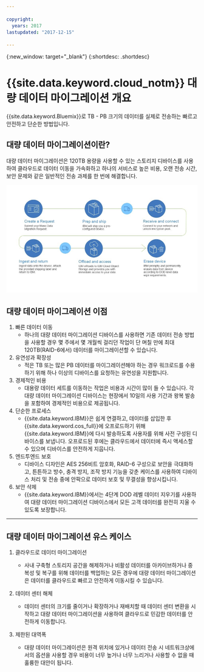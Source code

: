 ```yaml
---

copyright:
  years: 2017
lastupdated: "2017-12-15"

---
```

{:new_window: target="_blank"}
{:shortdesc: .shortdesc}

# {{site.data.keyword.cloud_notm}} 대량 데이터 마이그레이션 개요

{{site.data.keyword.Bluemix}}로 TB - PB 크기의 데이터를 실제로 전송하는 빠르고 안전하고 단순한 방법입니다.

## 대량 데이터 마이그레이션이란?

대량 데이터 마이그레이션은 120TB 용량을 사용할 수 있는 스토리지 디바이스를 사용하여 클라우드로 데이터 이동을 가속화하고 하나의 서비스로 높은 비용, 오랜 전송 시간, 보안 문제와 같은 일반적인 전송 과제를 한 번에 해결합니다. 

![대량 데이터 마이그레이션 프로세스 플로우](/images/MDMSworkflow.jpg)

## 대량 데이터 마이그레이션 이점
1. 빠른 데이터 이동
    - 하나의 대량 데이터 마이그레이션 디바이스를 사용하면 기존 데이터 전송 방법을 사용할 경우 몇 주에서 몇 개월씩 걸리던 작업이 단 며칠 만에 최대 120TB(RAID-6에서) 데이터를 마이그레이션할 수 있습니다. 
2. 유연성과 확장성
    - 적은 TB 또는 많은 PB 데이터를 마이그레이션해야 하는 경우 워크로드를 수용하기 위해 하나 이상의 디바이스를 요청하는 유연성을 지원합니다. 
3. 경제적인 비용
    - 대용량 데이터 세트를 이동하는 작업은 비용과 시간이 많이 들 수 있습니다. 각 대량 데이터 마이그레이션 디바이스는 현장에서 10일의 사용 기간과 왕복 발송을 포함하여 경제적인 비용으로 제공됩니다.  
4. 단순한 프로세스
    - {{site.data.keyword.IBM}}은 쉽게 연결하고, 데이터를 삽입한 후 {{site.data.keyword.cos_full}}에 오프로드하기 위해 {{site.data.keyword.IBM}}에 다시 발송하도록 사용자를 위해 사전 구성된 디바이스를 보냅니다. 오프로드된 후에는 클라우드에서 데이터에 즉시 액세스할 수 있으며 디바이스를 안전하게 지웁니다. 
5. 엔드투엔드 보호
    - 디바이스 디자인은 AES 256비트 암호화, RAID-6 구성으로 보안을 극대화하고, 튼튼하고 방수, 충격 방지, 조작 방지 기능을 갖춘 케이스를 사용하여 디바이스 처리 및 전송 중에 안팍으로 데이터 보호 및 무결성을 향상시킵니다. 
6. 보안 삭제
    - {{site.data.keyword.IBM}}에서는 4단계 DOD 레벨 데이터 지우기를 사용하여 대량 데이터 마이그레이션 디바이스에서 모든 고객 데이터를 완전히 지울 수 있도록 보장합니다. 
    
    
<hr>


## 대량 데이터 마이그레이션 유스 케이스
1. 클라우드로 데이터 마이그레이션
    - 사내 구축형 스토리지 공간을 해제하거나 비활성 데이터를 아카이브하거나 중복성 및 복구를 위해 데이터를 백업하는 모든 경우에 대량 데이터 마이그레이션은 데이터를 클라우드로 빠르고 안전하게 이동시킬 수 있습니다. 

2. 데이터 센터 해체
    - 데이터 센터의 크기를 줄이거나 확장하거나 재배치할 때 데이터 센터 변환을 시작하고 대량 데이터 마이그레이션을 사용하여 클라우드로 민감한 데이터를 안전하게 이동합니다. 

3. 제한된 대역폭
    - 대량 데이터 마이그레이션은 원격 위치에 있거나 데이터 전송 시 네트워크상에서의 옵션을 사용할 경우 비용이 너무 높거나 너무 느리거나 사용할 수 없을 때 훌륭한 대안이 됩니다. 
